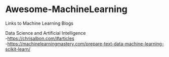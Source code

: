 # Awesome-MachineLearning  
Links to Machine Learning Blogs  

Data Science and Artificial Intelligence  
-https://chrisalbon.com/#articles  
-https://machinelearningmastery.com/prepare-text-data-machine-learning-scikit-learn/  
